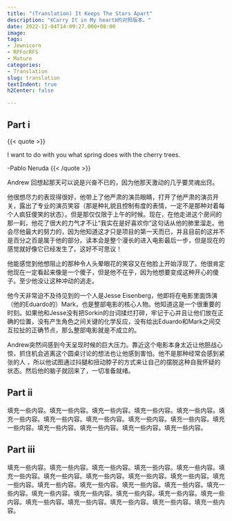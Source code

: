 ```yaml
---
title: "(Translation) It Keeps The Stars Apart"
description: "《Carry It in My heart》的对照版本。"
date: 2022-12-04T14:09:27.000+08:00
image: 
tags:
- Jewnicorn
- RPForRFS
- Mature
categories:
- Translation
slug: translation
textIndent: true
h2Center: false

---
```

## Part i

{{< quote >}}

I want to do with you what spring does with the cherry trees.

\-Pablo Neruda
{{< /quote >}}

Andrew 回想起那天可以说是兴奋不已的，因为他那天激动的几乎要灵魂出窍。

他很想尽力的表现得很好，他带上了他严肃的演员眼睛，打开了他严肃的演员开关，露出了专业的演员笑容（那是种礼貌且控制有度的表情，一定不是那种对着每个人疯狂傻笑的状态）。但是那仅仅限于上午的时候。现在，在他走进这个房间的那一刹，他花了很大的力气才不让“我实在是好喜欢你”这句话从他的肺里溜走。他会尽他最大的努力的，因为他知道这才只是项目的第一天而已，并且目前的这并不是百分之百是属于他的部分。读本会是整个漫长的进入电影最后一步，但是现在的感觉就好像它已经发生了。这好不可思议！

他能感觉到他想阻止的那种令人头晕眼花的笑容又在他脸上开始浮现了。他很肯定他现在一定看起来像是一个傻子，但是他不在乎，因为他想要变成这种开心的傻子。至少他没让这种冲动的逃走。

他今天非常迫不及待见到的一个人是Jesse Eisenberg，他即将在电影里面饰演（他的Eduardo的）Mark，也是整部电影的核心人物。他知道这是一个很重要的时刻。如果他和Jesse没有把Sorkin的台词揉烂打碎，牢记于心并且让他们放在正确的位置，没有产生角色之间关键的化学反应，没有给出Eduardo和Mark之间交互拉扯的正确节点，那么整部电影就是不成立的。

Andrew突然间感到今天呈现时候的巨大压力。靠近这个电影本身太近让他胆战心惊，抓住机会逃离这个圆桌讨论的想法也让他感到害怕。他不是那种经常会感到紧张的人 ，所以他试图通过抖腿和扭动脖子的方式来让自己的摆脱这种自我怀疑的状态。然后他的脑子就回来了，一切准备就绪。

## Part ii

填充一些内容。填充一些内容。填充一些内容。填充一些内容。填充一些内容。填充一些内容。填充一些内容。填充一些内容。填充一些内容。填充一些内容。填充一些内容。填充一些内容。填充一些内容。填充一些内容。填充一些内容。

## Part iii

填充一些内容。填充一些内容。填充一些内容。填充一些内容。填充一些内容。填充一些内容。填充一些内容。填充一些内容。填充一些内容。填充一些内容。填充一些内容。填充一些内容。填充一些内容。填充一些内容。填充一些内容。填充一些内容。填充一些内容。填充一些内容。填充一些内容。填充一些内容。填充一些内容。填充一些内容。填充一些内容。填充一些内容。填充一些内容。填充一些内容。